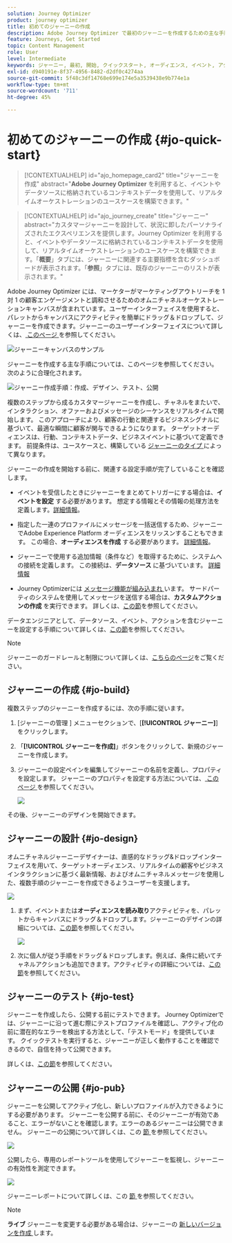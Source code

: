 ```yaml
---
solution: Journey Optimizer
product: journey optimizer
title: 初めてのジャーニーの作成
description: Adobe Journey Optimizer で最初のジャーニーを作成するための主な手順
feature: Journeys, Get Started
topic: Content Management
role: User
level: Intermediate
keywords: ジャーニー, 最初, 開始, クイックスタート, オーディエンス, イベント, アクション
exl-id: d940191e-8f37-4956-8482-d2df0c4274aa
source-git-commit: 5f48c3df14768e699e174e5a3539438e9b774e1a
workflow-type: tm+mt
source-wordcount: '711'
ht-degree: 45%

---
```


# 初めてのジャーニーの作成 {#jo-quick-start}

>[!CONTEXTUALHELP]
>id="ajo_homepage_card2"
>title="ジャーニーを作成"
>abstract="**Adobe Journey Optimizer** を利用すると、イベントやデータソースに格納されているコンテキストデータを使用して、リアルタイムオーケストレーションのユースケースを構築できます。"

>[!CONTEXTUALHELP]
>id="ajo_journey_create"
>title="ジャーニー"
>abstract="カスタマージャーニーを設計して、状況に即したパーソナライズされたエクスペリエンスを提供します。Journey Optimizer を利用すると、イベントやデータソースに格納されているコンテキストデータを使用して、リアルタイムオーケストレーションのユースケースを構築できます。「**概要**」タブには、ジャーニーに関連する主要指標を含むダッシュボードが表示されます。「**参照**」タブには、既存のジャーニーのリストが表示されます。"

Adobe Journey Optimizer には、マーケターがマーケティングアウトリーチを 1 対 1 の顧客エンゲージメントと調和させるためのオムニチャネルオーケストレーションキャンバスが含まれています。ユーザーインターフェイスを使用すると、パレットからキャンバスにアクティビティを簡単にドラッグ＆ドロップして、ジャーニーを作成できます。ジャーニーのユーザーインターフェイスについて詳しくは、[ このページ ](journey-ui.md) を参照してください。

![ ジャーニーキャンバスのサンプル ](assets/journey38.png)


ジャーニーを作成する主な手順については、このページを参照してください。 次のように合理化されます。

![ ジャーニー作成手順：作成、デザイン、テスト、公開 ](assets/journey-creation-process.png)


複数のステップから成るカスタマージャーニーを作成し、チャネルをまたいで、インタラクション、オファーおよびメッセージのシーケンスをリアルタイムで開始します。 このアプローチにより、顧客の行動と関連するビジネスシグナルに基づいて、最適な瞬間に顧客が関与できるようになります。 ターゲットオーディエンスは、行動、コンテキストデータ、ビジネスイベントに基づいて定義できます。 前提条件は、ユースケースと、構築している [ ジャーニーのタイプ ](entry-management.md#types-of-journeys) によって異なります。

ジャーニーの作成を開始する前に、関連する設定手順が完了していることを確認します。

* イベントを受信したときにジャーニーをまとめてトリガーにする場合は、**イベントを設定** する必要があります。 想定する情報とその情報の処理方法を定義します。[詳細情報](../event/about-events.md)。

<!--   ![](assets/jo-event7bis.png)  -->

* 指定した一連のプロファイルにメッセージを一括送信するため、ジャーニーでAdobe Experience Platform オーディエンスをリッスンすることもできます。 この場合、**オーディエンスを作成** する必要があります。 [詳細情報](../audience/about-audiences.md)。

<!--   ![](assets/segment2.png)  -->

* ジャーニーで使用する追加情報（条件など）を取得するために、システムへの接続を定義します。 この接続は、**データソース** に基づいています。 [詳細情報](../datasource/about-data-sources.md)

<!--   ![](assets/jo-datasource.png)  -->

* Journey Optimizerには [ メッセージ機能が組み込まれ ](../building-journeys/journeys-message.md) います。 サードパーティのシステムを使用してメッセージを送信する場合は、**カスタムアクションの作成** を実行できます。 詳しくは、[この節](../action/action.md)を参照してください。

<!--    ![](assets/custom2.png)  -->


データエンジニアとして、データソース、イベント、アクションを含むジャーニーを設定する手順について詳しくは、[この節](../configuration/about-data-sources-events-actions.md)を参照してください。


>[!NOTE]
>
>ジャーニーのガードレールと制限について詳しくは、[こちらのページ](../start/guardrails.md)をご覧ください。

## ジャーニーの作成 {#jo-build}

複数ステップのジャーニーを作成するには、次の手順に従います。

1. [ジャーニーの管理 ] メニューセクションで、[**[!UICONTROL ジャーニー]**] をクリックします。

1. 「**[!UICONTROL ジャーニーを作成]**」ボタンをクリックして、新規のジャーニーを作成します。

1. ジャーニーの設定ペインを編集してジャーニーの名前を定義し、プロパティを設定します。 ジャーニーのプロパティを設定する方法については、[ このページ ](journey-properties.md) を参照してください。

   ![](assets/jo-properties.png)

その後、ジャーニーのデザインを開始できます。

## ジャーニーの設計 {#jo-design}

オムニチャネルジャーニーデザイナーは、直感的なドラッグ&amp;ドロップインターフェイスを用いて、ターゲットオーディエンス、リアルタイムの顧客やビジネスインタラクションに基づく最新情報、およびオムニチャネルメッセージを使用した、複数手順のジャーニーを作成できるようユーザーを支援します。

![](assets/journey38.png)

1. まず、イベントまたは&#x200B;**オーディエンスを読み取り**&#x200B;アクティビティを、パレットからキャンバスにドラッグ＆ドロップします。ジャーニーのデザインの詳細については、[この節](using-the-journey-designer.md)を参照してください。

   ![](assets/read-segment.png)

1. 次に個人が従う手順をドラッグ＆ドロップします。例えば、条件に続いてチャネルアクションも追加できます。アクティビティの詳細については、[この節](about-journey-activities.md)を参照してください。

## ジャーニーのテスト {#jo-test}

ジャーニーを作成したら、公開する前にテストできます。 Journey Optimizerでは、ジャーニーに沿って進む際にテストプロファイルを確認し、アクティブ化の前に潜在的なエラーを検出する方法として、「テストモード」を提供しています。 クイックテストを実行すると、ジャーニーが正しく動作することを確認できるので、自信を持って公開できます。

詳しくは、[この節](testing-the-journey.md)を参照してください。

## ジャーニーの公開 {#jo-pub}

ジャーニーを公開してアクティブ化し、新しいプロファイルが入力できるようにする必要があります。 ジャーニーを公開する前に、そのジャーニーが有効であること、エラーがないことを確認します。エラーのあるジャーニーは公開できません。 ジャーニーの公開について詳しくは、この [ 節 ](publishing-the-journey.md) を参照してください。

![](assets/jo-journeyuc2_32bis.png)

公開したら、専用のレポートツールを使用してジャーニーを監視し、ジャーニーの有効性を測定できます。

![](assets/jo-dynamic_report_journey_12.png)

ジャーニーレポートについて詳しくは、この [ 節 ](../reports/live-report.md) を参照してください。

>[!NOTE]
>
>**ライブ** ジャーニーを変更する必要がある場合は、ジャーニーの [ 新しいバージョンを作成 ](journey-ui.md#journey-versions) します。
